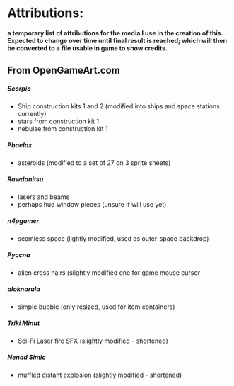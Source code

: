 # Attributions:

#### a temporary list of attributions for the media I use in the creation of this. Expected to change over time until final result is reached; which will then be converted to a file usable in game to show credits.

## From OpenGameArt.com
##### Scorpio

- Ship construction kits 1 and 2 (modified into ships and space stations currently)
- stars from construction kit 1
- nebulae from construction kit 1

##### Phaelax

- asteroids (modified to a set of 27 on 3 sprite sheets)

##### Rawdanitsu

- lasers and beams
- perhaps hud window pieces (unsure if will use yet)

##### n4pgamer

- seamless space (lightly modified, used as outer-space backdrop)

##### Pyccna

- alien cross hairs (slightly modified one for game mouse cursor

##### aloknarula

  - simple bubble (only resized, used for item containers)

##### Triki Minut

- Sci-Fi Laser fire SFX (slightly modified - shortened)

##### Nenad Simic

- muffled distant explosion (slightly modified - shortened)


